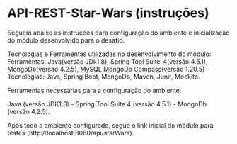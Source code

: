 # API-REST-Star-Wars (instruções)

Seguem abaixo as instruções para configuração do ambiente e inicialização do módulo desenvolvido para o desafio.

Tecnologias e Ferramentas utilizadas no desenvolvimento do módulo:
Ferramentas: Java(versão JDk1.8), Spring Tool Suite-4(versão 4.5.1), MongoDb(versão 4.2.5), MySQL MongoDb Compass(versão 1.20.5) 
Tecnologias: Java, Spring Boot, MongoDb, Maven, Junit, Mockito.

Ferramentas necessárias para a configuração do ambiente:

Java (versão JDK1.8) -
Spring Tool Suite 4 (versão 4.5.1) -
MongoDb (versão 4.2.5).

Após todo a ambiente configurado, segue o link inicial do módulo para testes (http://localhost:8080/api/starWars).

